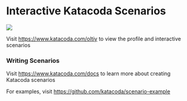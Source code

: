 # Interactive Katacoda Scenarios

[![](http://shields.katacoda.com/katacoda/oltiy/count.svg)](https://www.katacoda.com/oltiy "Get your profile on Katacoda.com")

Visit https://www.katacoda.com/oltiy to view the profile and interactive scenarios

### Writing Scenarios
Visit https://www.katacoda.com/docs to learn more about creating Katacoda scenarios

For examples, visit https://github.com/katacoda/scenario-example
